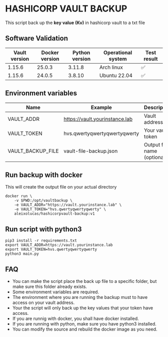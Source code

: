 # HASHICORP VAULT BACKUP
This script back up the **key value (Kv)** in hashicorp vault to a txt file

## Software Validation
| Vault version | Docker version | Python version | Operational system | Test result        |
|---------------|----------------|----------------| -------------------|--------------------|
| 1.15.6        | 25.0.3         | 3.11.8         | Arch linux         | :white_check_mark: |
| 1.15.6        | 24.0.5         | 3.8.10         | Ubuntu 22.04       | :white_check_mark: |

## Environment variables
| Name | Example | Description |
|-------------------|--------------------------------|------------------|
| VAULT_ADDR        | https://vault.yourinstance.lab | Vault address    |
| VAULT_TOKEN       | hvs.qwertyqwertyqwertyqwerty   | Your vault token |
| VAULT_BACKUP_FILE | vault-file-backup.json          | Output file name (optional)|

## Run backup with docker
This will create the output file on your actual directory
```
docker run \
    -v $PWD:/opt/vaultbackup \
    -e VAULT_ADDR="https://vault.yourinstance.lab" \
    -e VAULT_TOKEN="hvs.qwertyqwertyqwerty" \
    aleixolucas/hashicorpvault-backup:v1
```

## Run script with python3
```
pip3 install -r requirements.txt
export VAULT_ADDR=https://vault.yourinstance.lab
export VAULT_TOKEN=hvs.qwertyqwertyqwerty
python3 main.py
```

## FAQ
- You can make the script place the back up file to a specific folder, but make sure this folder already exists.
- Some environment variables are required.
- The environment where you are running the backup must to have access on your vault address.
- Your the script will only back up the key values that your token have access.
- If you are runnig with docker, you shall have docker installed.
- If you are running with python, make sure you have python3 installed.
- You can modify the source and rebuild the docker image as you need.
